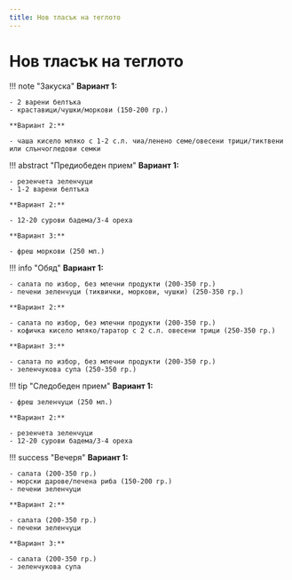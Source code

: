 ```yaml
---
title: Нов тласък на теглото
---
```


Нов тласък на теглото
===

!!! note "Закуска"
    **Вариант 1:**

    - 2 варени белтъка
    - краставици/чушки/моркови (150-200 гр.)

    **Вариант 2:**

    - чаша кисело мляко с 1-2 с.л. чиа/ленено семе/овесени трици/тиктвени или слънчогледови семки

!!! abstract "Предиобеден прием"
    **Вариант 1:**

    - резенчета зеленчуци
    - 1-2 варени белтъка

    **Вариант 2:**

    - 12-20 сурови бадема/3-4 ореха

    **Вариант 3:**

    - фреш моркови (250 мл.)

!!! info "Обяд"
    **Вариант 1:**

    - салата по избор, без млечни продукти (200-350 гр.)
    - печени зеленчуци (тиквички, моркови, чушки) (250-350 гр.)

    **Вариант 2:**

    - салата по избор, без млечни продукти (200-350 гр.)
    - кофичка кисело мляко/таратор с 2 с.л. овесени трици (250-350 гр.)

    **Вариант 3:**

    - салата по избор, без млечни продукти (200-350 гр.)
    - зеленчукова супа (250-350 гр.)

!!! tip "Следобеден прием"
    **Вариант 1:**

    - фреш зеленчуци (250 мл.)

    **Вариант 2:**

    - резенчета зеленчуци
    - 12-20 сурови бадема/3-4 ореха

!!! success "Вечеря"
    **Вариант 1:**

    - салата (200-350 гр.)
    - морски дарове/печена риба (150-200 гр.)
    - печени зеленчуци

    **Вариант 2:**

    - салата (200-350 гр.)
    - печени зеленчуци

    **Вариант 3:**

    - салата (200-350 гр.)
    - зеленчукова супа
